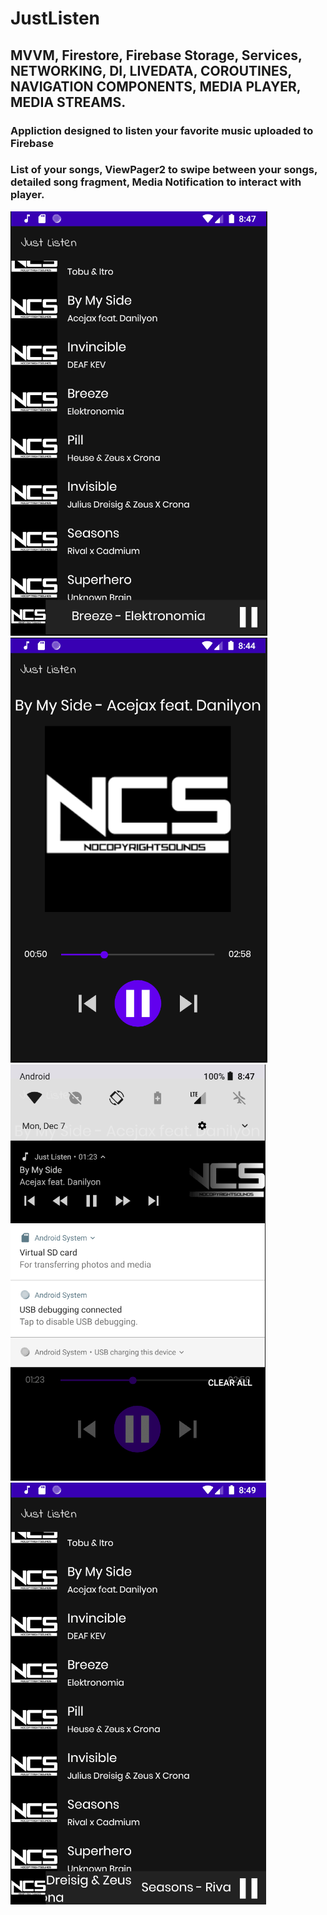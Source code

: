 # JustListen

## MVVM, Firestore, Firebase Storage, Services, NETWORKING, DI, LIVEDATA, COROUTINES, NAVIGATION COMPONENTS, MEDIA PLAYER, MEDIA STREAMS.

### Appliction designed to listen your favorite music uploaded to Firebase
### List of your songs, ViewPager2 to swipe between your songs, detailed song fragment, Media Notification to interact with player.

![](images/justlisten1.png)
![](images/justlisten3.png)
![](images/justlisten4.png)
![](images/justlisten2.png)
